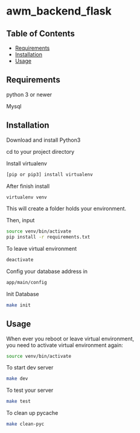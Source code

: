 # awm_backend_flask

## Table of Contents

- [Requirements](#requirements)
- [Installation](#installation)
- [Usage](#usage)

## Requirements

python 3 or newer

Mysql

## Installation

Download and install Python3

cd to your project directory

Install virtualenv

```sh
[pip or pip3] install virtualenv
```

After finish install

```sh
virtualenv venv
```

This will create a folder holds your environment.

Then, input

```sh
source venv/bin/activate
pip install -r requirements.txt
```

To leave virtual environment

```sh
deactivate
```

Config your database address in

```sh
app/main/config
```

Init Database

```sh
make init
```

## Usage

When ever you reboot or leave virtual environment,\
you need to activate virtual environment again:

```sh
source venv/bin/activate
```

To start dev server

```sh
make dev
```

To test your server

```sh
make test
```

To clean up pycache

```sh
make clean-pyc
```
